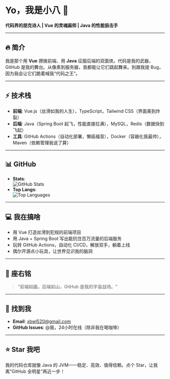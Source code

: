 # Yo，我是小八 🚀  
**代码界的朋克诗人 | Vue 的灵魂画师 | Java 的性能狙击手**

---

## 🔥 简介  
我是那个用 **Vue** 撩拨前端、用 **Java** 征服后端的双面侠。代码是我的武器，GitHub 是我的舞台。从像素到服务器，我都能让它们跳起舞来。别跟我提 Bug，因为我会让它们跪着喊我“代码之王”。

---

## ⚡️ 技术栈  
- **前端**: Vue.js（丝滑如我的人生），TypeScript，Tailwind CSS（界面美到炸裂）  
- **后端**: Java（Spring Boot 起飞，性能直接拉满），MySQL，Redis（数据快到飞起）  
- **工具**: GitHub Actions（自动化部署，懒癌福音），Docker（容器化我最帅），Maven（依赖管理我说了算）  

---

## 📊 GitHub
- **Stats**:  
  ![GitHub Stats](https://github-readme-stats.vercel.app/api?username=xbgo&show_icons=true&theme=radical)  
- **Top Langs**:  
  ![Top Languages](https://github-readme-stats.vercel.app/api/top-langs/?username=xbgo&layout=compact&theme=radical)  

---

## 💻 我在搞啥  
- 用 Vue 打造丝滑到犯规的前端项目  
- 用 Java + Spring Boot 写出能抗住百万流量的后端服务  
- 玩转 GitHub Actions，自动化 CI/CD，解放双手，躺着上线  
- 偶尔开源点小玩具，让世界见识我的脑洞  

---

## 🌋 座右铭  
> "前端如画，后端如山，GitHub 是我的宇宙战场。"  

---

## 📡 找到我  
- **Email**: xbwl520@gmail.com
- **GitHub Issues**: @我，24小时在线（除非我在喝咖啡）  

---

## ⭐ Star 我吧  
我的代码仓库就像 Java 的 JVM——稳定、高效、值得信赖。点个 Star，让我离“GitHub 全明星”再近一步！
